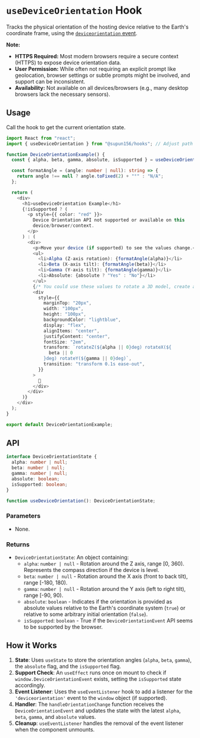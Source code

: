 # `useDeviceOrientation` Hook

Tracks the physical orientation of the hosting device relative to the Earth's coordinate frame, using the [`deviceorientation` event](https://developer.mozilla.org/en-US/docs/Web/API/Window/deviceorientation_event).

**Note:**

- **HTTPS Required:** Most modern browsers require a secure context (HTTPS) to expose device orientation data.
- **User Permission:** While often not requiring an explicit prompt like geolocation, browser settings or subtle prompts might be involved, and support can be inconsistent.
- **Availability:** Not available on all devices/browsers (e.g., many desktop browsers lack the necessary sensors).

## Usage

Call the hook to get the current orientation state.

```typescript
import React from "react";
import { useDeviceOrientation } from "@supun156/hooks"; // Adjust path

function DeviceOrientationExample() {
  const { alpha, beta, gamma, absolute, isSupported } = useDeviceOrientation();

  const formatAngle = (angle: number | null): string => {
    return angle !== null ? angle.toFixed(2) + "°" : "N/A";
  };

  return (
    <div>
      <h1>useDeviceOrientation Example</h1>
      {!isSupported ? (
        <p style={{ color: "red" }}>
          Device Orientation API not supported or available on this
          device/browser/context.
        </p>
      ) : (
        <div>
          <p>Move your device (if supported) to see the values change.</p>
          <ul>
            <li>Alpha (Z-axis rotation): {formatAngle(alpha)}</li>
            <li>Beta (X-axis tilt): {formatAngle(beta)}</li>
            <li>Gamma (Y-axis tilt): {formatAngle(gamma)}</li>
            <li>Absolute: {absolute ? "Yes" : "No"}</li>
          </ul>
          {/* You could use these values to rotate a 3D model, create a compass, etc. */}
          <div
            style={{
              marginTop: "20px",
              width: "100px",
              height: "100px",
              backgroundColor: "lightblue",
              display: "flex",
              alignItems: "center",
              justifyContent: "center",
              fontSize: "2em",
              transform: `rotateZ(${alpha || 0}deg) rotateX(${
                beta || 0
              }deg) rotateY(${gamma || 0}deg)`,
              transition: "transform 0.1s ease-out",
            }}
          >
            🧭
          </div>
        </div>
      )}
    </div>
  );
}

export default DeviceOrientationExample;
```

## API

```typescript
interface DeviceOrientationState {
  alpha: number | null;
  beta: number | null;
  gamma: number | null;
  absolute: boolean;
  isSupported: boolean;
}

function useDeviceOrientation(): DeviceOrientationState;
```

### Parameters

- None.

### Returns

- `DeviceOrientationState`: An object containing:
  - `alpha`: `number | null` - Rotation around the Z axis, range [0, 360). Represents the compass direction if the device is level.
  - `beta`: `number | null` - Rotation around the X axis (front to back tilt), range [-180, 180).
  - `gamma`: `number | null` - Rotation around the Y axis (left to right tilt), range [-90, 90).
  - `absolute`: `boolean` - Indicates if the orientation is provided as absolute values relative to the Earth's coordinate system (`true`) or relative to some arbitrary initial orientation (`false`).
  - `isSupported`: `boolean` - True if the `DeviceOrientationEvent` API seems to be supported by the browser.

## How it Works

1.  **State**: Uses `useState` to store the orientation angles (`alpha`, `beta`, `gamma`), the `absolute` flag, and the `isSupported` flag.
2.  **Support Check**: An `useEffect` runs once on mount to check if `window.DeviceOrientationEvent` exists, setting the `isSupported` state accordingly.
3.  **Event Listener**: Uses the `useEventListener` hook to add a listener for the `'deviceorientation'` event to the `window` object (if supported).
4.  **Handler**: The `handleOrientationChange` function receives the `DeviceOrientationEvent` and updates the state with the latest `alpha`, `beta`, `gamma`, and `absolute` values.
5.  **Cleanup**: `useEventListener` handles the removal of the event listener when the component unmounts.
